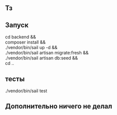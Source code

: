 ## Тз

## Запуск

cd backend && \
composer install && \
./vendor/bin/sail up -d && \
./vendor/bin/sail artisan migrate:fresh && \
./vendor/bin/sail artisan db:seed && \
cd ..

## тесты
./vendor/bin/sail test

## Дополнительно ничего не делал

